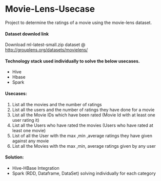 # Movie-Lens-Usecase
Project to determine the ratings of a movie using the movie-lens dataset.

#### Dataset downlod link
Download ml-latest-small.zip dataset @ http://grouplens.org/datasets/movielens/

#### Technology stack used individually to solve the below usecases.

- Hive
- Hbase
- Spark

#### Usecases:

1.	List all the movies and the number of ratings
2.	List all the users and the number of ratings they have done for a movie
3.	List all the Movie IDs which have been rated (Movie Id with at least one user rating it)
4.	List all the Users who have rated the movies (Users who have rated at least one movie)
5.	List of all the User with the max ,min ,average ratings they have given against any movie
6.	List all the Movies with the max ,min, average ratings given by any user

#### Solution:

- Hive-HBase Integration
- Spark (RDD, Dataframe, DataSet) solving individually for each category

